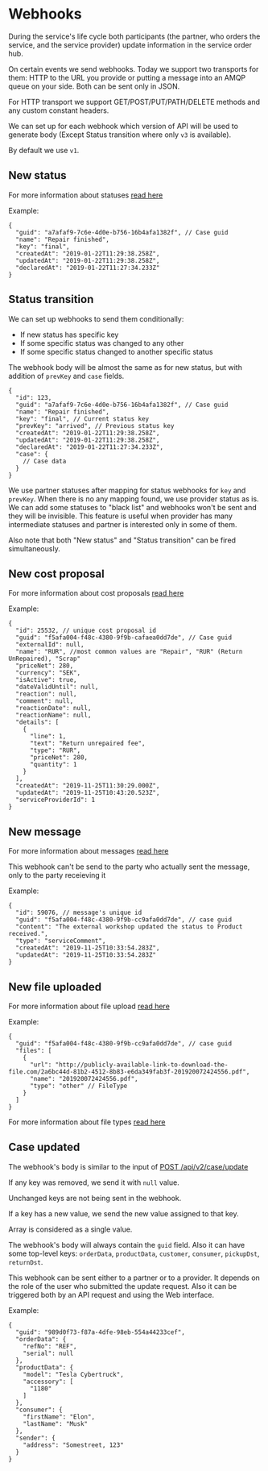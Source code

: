 # Webhooks

During the service's life cycle both participants (the partner, who orders the service, and the service provider) update information in the service order hub.

On certain events we send webhooks. Today we support two transports for them: HTTP to the URL you provide or putting a message into an AMQP queue on your side. Both can be sent only in JSON.

For HTTP transport we support GET/POST/PUT/PATH/DELETE methods and any custom constant headers.

We can set up for each webhook which version of API will be used to generate body (Except Status transition where only `v3` is available).

By default we use `v1`.

## New status

For more information about statuses [read here](Working%20with%20cases/#post-apiv3casestatus)

Example:
```
{
  "guid": "a7afaf9-7c6e-4d0e-b756-16b4afa1382f", // Case guid
  "name": "Repair finished",
  "key": "final",
  "createdAt": "2019-01-22T11:29:38.258Z",
  "updatedAt": "2019-01-22T11:29:38.258Z",
  "declaredAt": "2019-01-22T11:27:34.233Z"
}
```

## Status transition

We can set up webhooks to send them conditionally:

- If new status has specific key
- If some specific status was changed to any other
- If some specific status changed to another specific status

The webhook body will be almost the same as for new status, but with addition of `prevKey` and `case` fields.

```
{
  "id": 123,
  "guid": "a7afaf9-7c6e-4d0e-b756-16b4afa1382f", // Case guid
  "name": "Repair finished",
  "key": "final", // Current status key
  "prevKey": "arrived", // Previous status key
  "createdAt": "2019-01-22T11:29:38.258Z",
  "updatedAt": "2019-01-22T11:29:38.258Z",
  "declaredAt": "2019-01-22T11:27:34.233Z",
  "case": {
    // Case data
  }
}
```

We use partner statuses after mapping for status webhooks for `key` and `prevKey`.
When there is no any mapping found, we use provider status as is. 
We can add some statuses to "black list" and webhooks won't be sent and they will be invisible.
This feature is useful when provider has many intermediate statuses and partner is interested only in some of them.

Also note that both "New status" and "Status transition" can be fired simultaneously.


## New cost proposal

For more information about cost proposals [read here](Cost%20proposal%20API/)

Example:
```
{
  "id": 25532, // unique cost proposal id
  "guid": "f5afa004-f48c-4380-9f9b-cafaea0dd7de", // Case guid
  "externalId": null,
  "name": "RUR", //most common values are "Repair", "RUR" (Return UnRepaired), "Scrap"
  "priceNet": 280,
  "currency": "SEK",
  "isActive": true,
  "dateValidUntil": null,
  "reaction": null,
  "comment": null,
  "reactionDate": null,
  "reactionName": null,
  "details": [
    {
      "line": 1,
      "text": "Return unrepaired fee",
      "type": "RUR",
      "priceNet": 280,
      "quantity": 1
    }
  ],
  "createdAt": "2019-11-25T11:30:29.000Z",
  "updatedAt": "2019-11-25T10:43:20.523Z",
  "serviceProviderId": 1
}
```

## New message

For more information about messages [read here](Messages/)

This webhook can't be send to the party who actually sent the message, only to the party receieving it

Example:
```
{
  "id": 59076, // message's unique id
  "guid": "f5afa004-f48c-4380-9f9b-cc9afa0dd7de", // case guid
  "content": "The external workshop updated the status to Product received.",
  "type": "serviceComment",
  "createdAt": "2019-11-25T10:33:54.283Z",
  "updatedAt": "2019-11-25T10:33:54.283Z"
}
```

## New file uploaded

For more information about file upload [read here](Working%20with%20cases/#post-apiv3casefiles)

Example:
```
{
  "guid": "f5afa004-f48c-4380-9f9b-cc9afa0dd7de", // case guid
  "files": [
    {
      "url": "http://publicly-available-link-to-download-the-file.com/2a6bc44d-81b2-4512-8b83-e6da349fab3f-201920072424556.pdf",
      "name": "201920072424556.pdf",
      "type": "other" // FileType
    }
  ]
}
```
For more information about file types [read here](Data%20types%20and%20structures/#FileType)
## Case updated

The webhook's body is similar to the input of [POST /api/v2/case/update](Working%20with%20cases/#post-apiv2caseupdate)

If any key was removed, we send it with `null` value.

Unchanged keys are not being sent in the webhook.

If a key has a new value, we send the new value assigned to that key.

Array is considered as a single value.

The webhook's body will always contain the `guid` field. Also it can have some top-level keys: `orderData`, `productData`, `customer`, `consumer`, `pickupDst`, `returnDst`.

This webhook can be sent either to a partner or to a provider. It depends on the role of the user who submitted the update request.
Also it can be triggered both by an API request and using the Web interface.

Example:
```
{
  "guid": "989d0f73-f87a-4dfe-98eb-554a44233cef",
  "orderData": {
    "refNo": "REF",
    "serial": null
  },
  "productData": {
    "model": "Tesla Cybertruck",
    "accessory": [
      "1180"
    ]
  },
  "consumer": {
    "firstName": "Elon",
    "lastName": "Musk"
  },
  "sender": {
    "address": "Somestreet, 123"
  }
}
```




